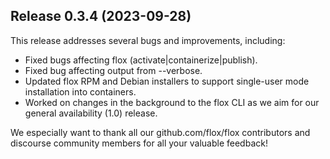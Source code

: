 ## Release 0.3.4 (2023-09-28)

This release addresses several bugs and improvements, including:
- Fixed bugs affecting flox (activate|containerize|publish).
- Fixed bug affecting output from --verbose.
- Updated flox RPM and Debian installers to support single-user mode installation into containers.
- Worked on changes in the background to the flox CLI as we aim for our general availability (1.0) release.

We especially want to thank all our github.com/flox/flox contributors and discourse community members for all your valuable feedback!
